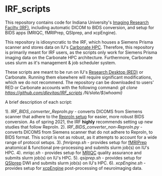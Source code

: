 # IRF_scripts

This repository contains code for Indiana University's [Imaging Research Facilty (IRF)](https://irf.indiana.edu/), including automatic DICOM to BIDS conversion, and setup for BIDS apps (MRIQC, fMRIPrep, QSIprep, and xcpEngine).  

This repository is idiosyncratic to the IRF, which houses a Siemens Prisma scanner and stores data on IU's [Carbonate HPC](https://kb.iu.edu/d/aolp). Therefore, this repository is primarily meant for IRF users, as the scripts only work for Siemens Prisma imaging data on the Carbonate HPC architecture. Furthermore, Carbonate uses slurm as it's management & job scheduler system. 

These scripts are meant to be run on IU's [Research Desktop (RED)](https://kb.iu.edu/d/apum) or Carbonate. Running them elsewhere will require significant modifications, which we do not recommend. The repository can be downloaded to users' RED or Carbonate accounts with the following command: *git clone https://github.com/dlevitas/IRF_scripts /N/slate/$(whoami)* 

A brief description of each script:

1). *IRF_BIDS_converter_ReproIn.py* - converts DICOMS from Siemens scanner that adhere to the [ReproIn setup](https://github.com/ReproNim/reproin) for easier, more robust BIDS conversion. As of spring 2021, the IRF **highly** recommends setting up new studies that follow ReproIn. 
2). *IRF_BIDS_converter_non-ReproIn.py* - converts DICOMS from Siemens scanner that do not adhere to ReproIn, to BIDS format. This script is not as robust, as it attempts to account for a wide range of protocol setups.
3). *fmriprep.sh* - provides setup for [fMRIPrep](https://readthedocs.org/projects/fmriprep/) anatomical & functional pre-processing and submits slurm job(s) on IU's HPC.
4). *mriqc.sh* - provides setup for [MRIQC](https://mriqc.readthedocs.io/en/stable/) quality assurance and submits slurm job(s) on IU's HPC.
5). *qsiprep.sh* - provides setup for [QSIprep](https://qsiprep.readthedocs.io/en/latest/) DWI and submits slurm job(s) on IU's HPC.
6). *xcpEngine.sh* - provides setup for [xcpEngine](https://xcpengine.readthedocs.io/) post-processing of neuroimaging data.

